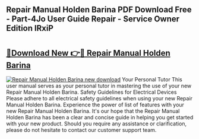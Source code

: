 ## Repair Manual Holden Barina PDF Download Free - Part-4Jo User Guide Repair - Service Owner Edition lRxiP

# <h2><a href="http://bc59518.oget.top/?id=Repair+Manual+Holden+Barina">🔗Download New 👉🔴 Repair Manual Holden Barina</a></h2>

[![Repair Manual Holden Barina new download](https://i.imgur.com/5g1atiW.png)](http://bc59518.oget.top/?id=Repair+Manual+Holden+Barina)
Your Personal Tutor This user manual serves as your personal tutor in mastering the use of your new Repair Manual Holden Barina. Safety Guidelines for Electrical Devices Please adhere to all electrical safety guidelines when using your new Repair Manual Holden Barina. Experience the power of list of features with your new Repair Manual Holden Barina. It's our hope that the Repair Manual Holden Barina has been a clear and concise guide in helping you get started with your new product. Should you require any assistance or clarification, please do not hesitate to contact our customer support team.
